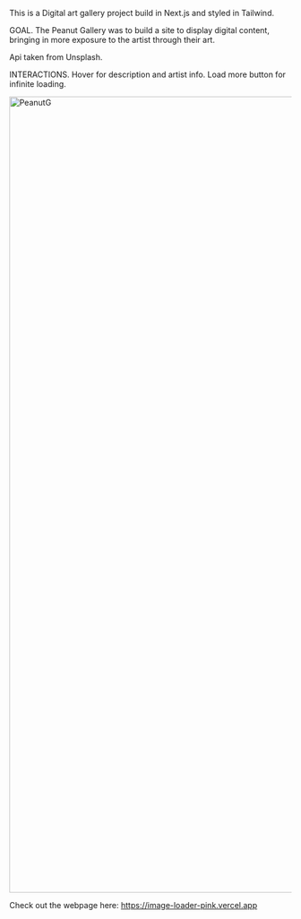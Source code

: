 This is a Digital art gallery project build in Next.js and styled in Tailwind.

GOAL.
The Peanut Gallery was to build a site to display digital content, bringing in more exposure to the artist through their art.

Api taken from Unsplash.

INTERACTIONS.
Hover for description and artist info.
Load more button for infinite loading.

<img width="1422" alt="PeanutG" src="https://user-images.githubusercontent.com/64434536/212968076-09c429e1-f152-4568-9f37-bba3caa189f9.png">

Check out the webpage here:
https://image-loader-pink.vercel.app
